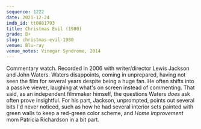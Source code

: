 ```yaml
---
sequence: 1222
date: 2021-12-24
imdb_id: tt0081793
title: Christmas Evil (1980)
grade: B+
slug: christmas-evil-1980
venue: Blu-ray
venue_notes: Vinegar Syndrome, 2014
---
```


Commentary watch. Recorded in 2006 with writer/director Lewis Jackson and John Waters. Waters disappoints, coming in unprepared, having not seen the film for several years despite being a huge fan. He often shifts into a passive viewer, laughing at what's on screen instead of commenting. That said, as an independent filmmaker himself, the questions Waters _does_ ask often prove insightful. For his part, Jackson, unprompted, points out several bits I'd never noticed, such as how he had several interior sets painted with green walls to keep a red-green color scheme, and _Home Improvement_ mom Patricia Richardson in a bit part.